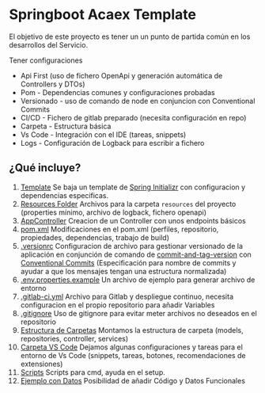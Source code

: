 # Springboot Acaex Template

El objetivo de este proyecto es tener un un punto de partida común en los desarrollos del Servicio.

Tener configuraciones
- Api First (uso de fichero OpenApi y generación automática de Controllers y DTOs)
- Pom - Dependencias comunes y configuraciones probadas
- Versionado - uso de comando de node en conjuncion con Conventional Commits
- CI/CD - Fichero de gitlab preparado (necesita configuración en repo)
- Carpeta - Estructura básica
- Vs Code - Integración con el IDE (tareas, snippets)
- Logs - Configuración de Logback para escribir a fichero


## ¿Qué incluye?

1. [Template](/docs/01.template.md) Se baja un template de [Spring Initializr](https://start.spring.io/) con configuracion y dependencias especificas.
2. [Resources Folder](/docs/02.resources.md) Archivos para la carpeta `resources` del proyecto (properties mínimo, archivo de logback, fichero openapi)
3. [AppController](/docs/03.appcontroller.md) Creacion de un Controller con unos endpoints básicos
4. [pom.xml](/docs/04.pomxml.md) Modificaciones en el pom.xml (perfiles, repositorio, propiedades, dependencias, trabajo de build)
5. [.versionrc](/docs/05.versionrc.md) Configuracion de archivo para gestionar versionado de la aplicación en conjunción de comando de [commit-and-tag-version](https://github.com/absolute-version/commit-and-tag-version) con [Conventional Commits](https://github.com/absolute-version/commit-and-tag-version) (Especificación para nombre de commits y ayudar a que los mensajes tengan una estructura normalizada)
6. [.env.properties.example](/docs/06.envpropertiesexample.md) Un archivo de ejemplo para generar archivo de entorno
7. [.gitlab-ci.yml](/docs/07.gitlabciyml.md) Archivo para Gitlab y despliegue continuo, necesita configuracion en el propio repositorio para añadir Variables
8. [.gitignore](/docs/08.gitignore.md) Uso de gitignore para evitar meter archivos no deseados en el repositorio
9. [Estructura de Carpetas](/docs/09.folderstructure.md) Montamos la estructura de carpeta (models, repositories, controller, services)
10. [Carpeta VS Code](/docs/10.vscodefolder.md) Dejamos algunas configuraciones y tareas para el entorno de Vs Code (snippets, tareas, botones, recomendaciones de extensiones)
11. [Scripts](/docs/11.scripts.md) Scripts para cmd, ayuda en el setup.
12. [Ejemplo con Datos](/docs/12.example.md) Posibilidad de añadir Código y Datos Funcionales